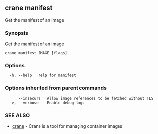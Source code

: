 ## crane manifest

Get the manifest of an image

### Synopsis

Get the manifest of an image

```
crane manifest IMAGE [flags]
```

### Options

```
  -h, --help   help for manifest
```

### Options inherited from parent commands

```
      --insecure   Allow image references to be fetched without TLS
  -v, --verbose    Enable debug logs
```

### SEE ALSO

- [crane](crane.md) - Crane is a tool for managing container images
